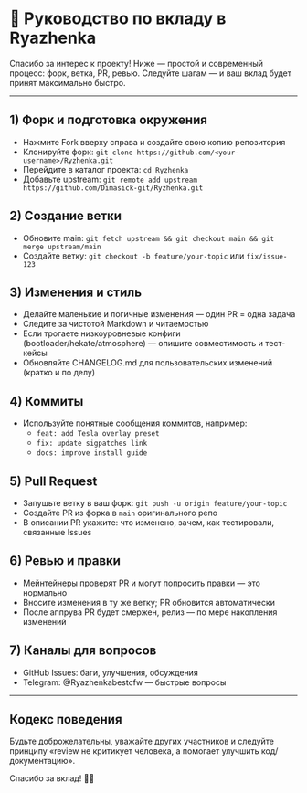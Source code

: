# 🤝 Руководство по вкладу в Ryazhenka

Спасибо за интерес к проекту! Ниже — простой и современный процесс: форк, ветка, PR, ревью. Следуйте шагам — и ваш вклад будет принят максимально быстро.

---

## 1) Форк и подготовка окружения
- Нажмите Fork вверху справа и создайте свою копию репозитория
- Клонируйте форк: `git clone https://github.com/<your-username>/Ryzhenka.git`
- Перейдите в каталог проекта: `cd Ryzhenka`
- Добавьте upstream: `git remote add upstream https://github.com/Dimasick-git/Ryzhenka.git`

## 2) Создание ветки
- Обновите main: `git fetch upstream && git checkout main && git merge upstream/main`
- Создайте ветку: `git checkout -b feature/your-topic` или `fix/issue-123`

## 3) Изменения и стиль
- Делайте маленькие и логичные изменения — один PR = одна задача
- Следите за чистотой Markdown и читаемостью
- Если трогаете низкоуровневые конфиги (bootloader/hekate/atmosphere) — опишите совместимость и тест-кейсы
- Обновляйте CHANGELOG.md для пользовательских изменений (кратко и по делу)

## 4) Коммиты
- Используйте понятные сообщения коммитов, например:
  - `feat: add Tesla overlay preset`
  - `fix: update sigpatches link`
  - `docs: improve install guide`

## 5) Pull Request
- Запушьте ветку в ваш форк: `git push -u origin feature/your-topic`
- Создайте PR из форка в `main` оригинального репо
- В описании PR укажите: что изменено, зачем, как тестировали, связанные Issues

## 6) Ревью и правки
- Мейнтейнеры проверят PR и могут попросить правки — это нормально
- Вносите изменения в ту же ветку; PR обновится автоматически
- После аппрува PR будет смержен, релиз — по мере накопления изменений

## 7) Каналы для вопросов
- GitHub Issues: баги, улучшения, обсуждения
- Telegram: @Ryazhenkabestcfw — быстрые вопросы

---

## Кодекс поведения
Будьте доброжелательны, уважайте других участников и следуйте принципу «review не критикует человека, а помогает улучшить код/документацию».

Спасибо за вклад! 🥛💙
